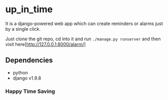 # up_in_time
It is a django-powered web app which can create reminders or alarms just by a single click.

Just clone the git repo, cd into it and run ```./manage.py runserver```
and then visit here[http://127.0.0.1:8000/alarm/]

## Dependencies

* python
* django v1.9.8

### Happy Time Saving
